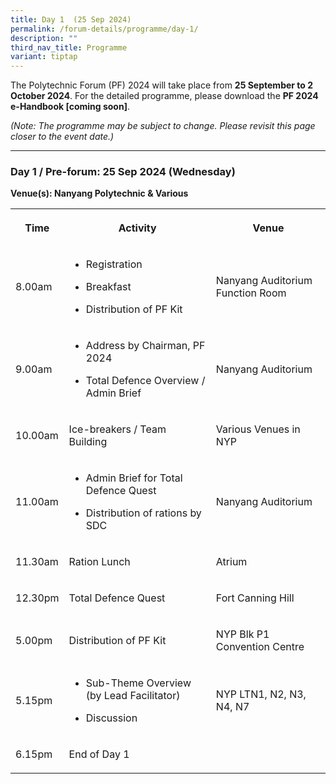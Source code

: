 ```yaml
---
title: Day 1  (25 Sep 2024)
permalink: /forum-details/programme/day-1/
description: ""
third_nav_title: Programme
variant: tiptap
---
```

<p>The Polytechnic Forum (PF) 2024 will take place from <strong>25 September to 2 October 2024</strong>.
For the detailed programme, please download the <strong>PF 2024 e-Handbook [coming soon]</strong>.</p>
<p><em>(Note: The programme may be subject to change. Please revisit this page closer to the event date.)</em>
</p>
<hr>
<h3><strong>Day 1 / Pre-forum: 25 Sep 2024 (Wednesday)</strong></h3>
<p><strong>Venue(s): Nanyang Polytechnic &amp; Various</strong>
</p>
<table style="minWidth: 75px">
<colgroup>
<col>
<col>
<col>
</colgroup>
<tbody>
<tr>
<th rowspan="1" colspan="1">
<p>Time</p>
</th>
<th rowspan="1" colspan="1">
<p>Activity</p>
</th>
<th rowspan="1" colspan="1">
<p>Venue</p>
</th>
</tr>
<tr>
<td rowspan="1" colspan="1">
<p>8.00am</p>
</td>
<td rowspan="1" colspan="1">
<ul data-tight="true" class="tight">
<li>
<p>Registration</p>
</li>
<li>
<p>Breakfast</p>
</li>
<li>
<p>Distribution of PF Kit</p>
</li>
</ul>
</td>
<td rowspan="1" colspan="1">
<p>Nanyang Auditorium Function Room</p>
</td>
</tr>
<tr>
<td rowspan="1" colspan="1">
<p>9.00am</p>
</td>
<td rowspan="1" colspan="1">
<ul data-tight="true" class="tight">
<li>
<p>Address by Chairman, PF 2024</p>
</li>
<li>
<p>Total Defence Overview / Admin Brief</p>
</li>
</ul>
</td>
<td rowspan="1" colspan="1">
<p>Nanyang Auditorium</p>
</td>
</tr>
<tr>
<td rowspan="1" colspan="1">
<p>10.00am</p>
</td>
<td rowspan="1" colspan="1">
<p>Ice-breakers / Team Building</p>
</td>
<td rowspan="1" colspan="1">
<p>Various Venues in NYP</p>
</td>
</tr>
<tr>
<td rowspan="1" colspan="1">
<p>11.00am</p>
</td>
<td rowspan="1" colspan="1">
<ul data-tight="true" class="tight">
<li>
<p>Admin Brief for Total Defence Quest</p>
</li>
<li>
<p>Distribution of rations by SDC</p>
</li>
</ul>
</td>
<td rowspan="1" colspan="1">
<p>Nanyang Auditorium</p>
</td>
</tr>
<tr>
<td rowspan="1" colspan="1">
<p>11.30am</p>
</td>
<td rowspan="1" colspan="1">
<p>Ration Lunch</p>
</td>
<td rowspan="1" colspan="1">
<p>Atrium</p>
</td>
</tr>
<tr>
<td rowspan="1" colspan="1">
<p>12.30pm</p>
</td>
<td rowspan="1" colspan="1">
<p>Total Defence Quest</p>
</td>
<td rowspan="1" colspan="1">
<p>Fort Canning Hill</p>
</td>
</tr>
<tr>
<td rowspan="1" colspan="1">
<p>5.00pm</p>
</td>
<td rowspan="1" colspan="1">
<p>Distribution of PF Kit</p>
</td>
<td rowspan="1" colspan="1">
<p>NYP Blk P1 Convention Centre</p>
</td>
</tr>
<tr>
<td rowspan="1" colspan="1">
<p>5.15pm</p>
</td>
<td rowspan="1" colspan="1">
<ul data-tight="true" class="tight">
<li>
<p>Sub-Theme Overview (by Lead Facilitator)</p>
</li>
<li>
<p>Discussion</p>
</li>
</ul>
</td>
<td rowspan="1" colspan="1">
<p>NYP LTN1, N2, N3, N4, N7</p>
</td>
</tr>
<tr>
<td rowspan="1" colspan="1">
<p>6.15pm</p>
</td>
<td rowspan="1" colspan="1">
<p>End of Day 1</p>
</td>
<td rowspan="1" colspan="1">
<p></p>
</td>
</tr>
</tbody>
</table>
<p></p>